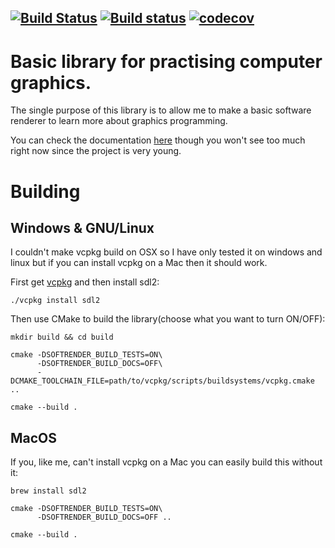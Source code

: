 [![Build Status](https://travis-ci.org/AlexandruIca/SoftRender.svg?branch=master)](https://travis-ci.org/AlexandruIca/SoftRender)
[![Build status](https://ci.appveyor.com/api/projects/status/vg0dynfq737bbow6?svg=true)](https://ci.appveyor.com/project/AlexandruIca/softrender)
[![codecov](https://codecov.io/gh/AlexandruIca/SoftRender/branch/master/graph/badge.svg)](https://codecov.io/gh/AlexandruIca/SoftRender)
------
# Basic library for practising computer graphics.

The single purpose of this library is to allow me to make a basic software
renderer to learn more about graphics programming.

You can check the documentation [here](https://alexandruica.github.io/SoftRender/)
though you won't see too much right now since the project is very young.

# Building

## Windows & GNU/Linux

I couldn't make vcpkg build on OSX so I have only tested it on windows and linux
but if you can install vcpkg on a Mac then it should work.

First get [vcpkg](https://github.com/microsoft/vcpkg) and then install sdl2:
```
./vcpkg install sdl2
```

Then use CMake to build the library(choose what you want to turn ON/OFF):
```
mkdir build && cd build

cmake -DSOFTRENDER_BUILD_TESTS=ON\
      -DSOFTRENDER_BUILD_DOCS=OFF\
      -DCMAKE_TOOLCHAIN_FILE=path/to/vcpkg/scripts/buildsystems/vcpkg.cmake ..

cmake --build .
```

## MacOS

If you, like me, can't install vcpkg on a Mac you can easily build this without
it:
```
brew install sdl2

cmake -DSOFTRENDER_BUILD_TESTS=ON\
      -DSOFTRENDER_BUILD_DOCS=OFF ..

cmake --build .
```
